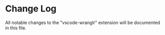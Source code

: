 # Change Log

All notable changes to the "vscode-wranglr" extension will be documented in this file.
